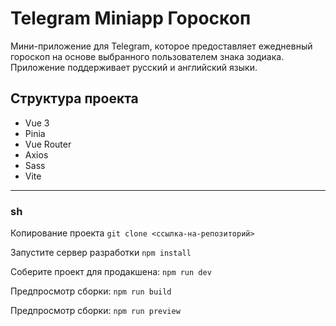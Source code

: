 # Telegram Miniapp Гороскоп
Мини-приложение для Telegram, которое предоставляет ежедневный гороскоп на основе выбранного пользователем знака зодиака. Приложение поддерживает русский и английский языки.

## Структура проекта
* Vue 3
* Pinia
* Vue Router
* Axios
* Sass
* Vite

----

### sh
Копирование проекта ```git clone <ссылка-на-репозиторий>```

Запустите сервер разработки ```npm install```

Соберите проект для продакшена: ```npm run dev```

Предпросмотр сборки: ```npm run build```

Предпросмотр сборки: ```npm run preview```
